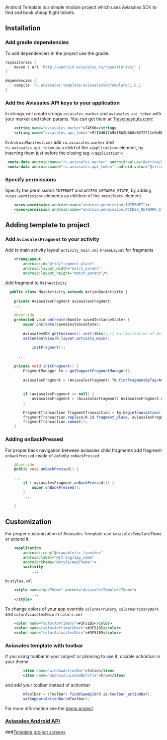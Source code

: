 Android Template is a simple module project which uses Aviasales SDK to find and book cheap flight tickets. 

## Installation

### Add gradle dependencies 

To add dependencies in the project use the gradle:

```gradle
repositories {
    maven { url 'http://android.aviasales.ru/repositories/' }
}

dependencies {
    compile 'ru.aviasales.template:aviasalesSdkTemplate:1.0.1'
}
```

### Add the Aviasales API keys to your application

In strings.xml create strings `aviasales_marker` and `aviasales_api_token` with your marker and token params. You can get them at [Travelpayouts.com](http://www.travelpayouts.com/):

```xml
	<string name="aviasales_marker">74590</string>
	<string name="aviasales_api_token">9f16d617b9df8b2b6b5d0372711e9d6b</string>
```

In `AndroidManifest.xml` add `ru.aviasales.marker` and `ru.aviasales.api_token` as a child of the `<application>` element, by inserting them just before the closing tag `</application>`:
```xml
 <meta-data android:name="ru.aviasales.marker" android:value="@string/aviasales_marker"/>
 <meta-data android:name="ru.aviasales.api_token" android:value="@string/aviasales_api_token"/>
```

### Specify permissions

Specify the permissions `INTERNET` and `ACCESS_NETWORK_STATE`, by adding `<uses-permission>` elements as children of the `<manifest>` element. 
```xml
	<uses-permission android:name="android.permission.INTERNET"/>
	<uses-permission android:name="android.permission.ACCESS_NETWORK_STATE"/>
```

## Adding template to project 

### Add `AviasalesFragment` to your activity 

Add to main activity layout `activity_main.xml` `FrameLayout` for fragments 

```xml
 	<FrameLayout
		android:id="@+id/fragment_place"
		android:layout_width="match_parent"
		android:layout_height="match_parent"/>
```

Add fragment to `MainActivity`

```java	
  public class MainActivity extends ActionBarActivity {
  
  	private AviasalesFragment aviasalesFragment;
    ...
  
  	@Override
  	protected void onCreate(Bundle savedInstanceState) {
  		super.onCreate(savedInstanceState);
  
  		AviasalesSDK.getInstance().init(this); // initialization of AviasalesSDK
  		setContentView(R.layout.activity_main);
     
     		initFragment();
  
      ...
  
  	private void initFragment() {
  		FragmentManager fm = getSupportFragmentManager();
  
  		aviasalesFragment = (AviasalesFragment) fm.findFragmentByTag(AviasalesFragment.TAG); // finding fragment by tag
  
  
  		if (aviasalesFragment == null) { 
  			aviasalesFragment = (AviasalesFragment) AviasalesFragment.newInstance();
  		}
  
  		FragmentTransaction fragmentTransaction = fm.beginTransaction(); // adding fragment to fragment manager
  		fragmentTransaction.replace(R.id.fragment_place, aviasalesFragment, AviasalesFragment.TAG);
  		fragmentTransaction.commit();
  	}
```

### Adding onBackPressed 

For proper back navigation between aviasales child fragments add fragment `onBackPressed` inside of activity `onBackPressed` 

```java
	@Override
	public void onBackPressed() {

    ...
		if (!aviasalesFragment.onBackPressed()) {
			super.onBackPressed();
		}
		...
		
	}
```


## Customization

For proper customization of Aviasales Template use `AviasalesTemplateTheme` or extend it.

```xml    
    <application
        android:icon="@drawable/ic_launcher"
        android:label="@string/app_name"
        android:theme="@style/AppTheme" >
        <activity
            ...
```

in `styles.xml`

```xml
	<style name="AppTheme" parent="AviasalesTemplateTheme">
            ...
	</style>
```

To change colors of your app override `colorAsPrimary`, `colorAsPrimaryDark` and `colorAviasalesMain`  in `colors.xml`

```xml
    <color name="colorAsPrimary">#3F51B5</color>
    <color name="colorAsPrimaryDark">#3F51B5</color>
    <color name="colorAviasalesMain">#3F51B5</color>

```

### Aviasales template with toolbar 

If you using toolbar in your project or planning to use it, disable actionbar in your theme 

```xml
        <item name="windowActionBar">false</item>
        <item name="android:windowNoTitle">true</item>
```

and add your toolbar instead of actionbar 	

```java	
		mToolbar = (Toolbar) findViewById(R.id.toolbar_actionbar);
		setSupportActionBar(mToolbar);
```

For more information see the [demo project](https://github.com/KosyanMedia/Aviasales-Android-SDK/tree/master/demo)

### [Aviasales Android API](https://github.com/KosyanMedia/Aviasales-Android-SDK/wiki/Aviasales-Android-SDK-API-documentation)
###[Template project screens](https://github.com/KosyanMedia/Aviasales-Android-SDK/wiki/Template-project-screens)